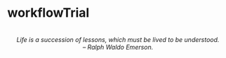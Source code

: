 # workflowTrial
<!-- QUOTE:START -->
<p align="center"><br><i>Life is a succession of lessons, which must be lived to be understood.</i><br><i>– Ralph Waldo Emerson.</i><br></p>
<!-- QUOTE:END -->

